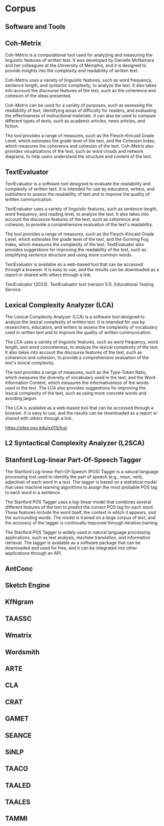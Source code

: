 # Corpus

## **Software and Tools**

## Coh-Metrix

Coh-Metrix is a computational tool used for analyzing and measuring the linguistic features of written text. It was developed by Danielle McNamara and her colleagues at the University of Memphis, and it is designed to provide insights into the complexity and readability of written text.

Coh-Metrix uses a variety of linguistic features, such as word frequency, sentence length, and syntactic complexity, to analyze the text. It also takes into account the discourse features of the text, such as the coherence and cohesion of the ideas presented.

Coh-Metrix can be used for a variety of purposes, such as assessing the readability of text, identifying areas of difficulty for readers, and evaluating the effectiveness of instructional materials. It can also be used to compare different types of texts, such as academic articles, news articles, and fiction.

The tool provides a range of measures, such as the Flesch-Kincaid Grade Level, which estimates the grade level of the text, and the Cohesion Index, which measures the coherence and cohesion of the text. Coh-Metrix also provides visualizations of the text, such as word clouds and network diagrams, to help users understand the structure and content of the text.

## TextEvaluator

TextEvaluator is a software tool designed to evaluate the readability and complexity of written text. It is intended for use by educators, writers, and publishers to assess the readability of text and to improve the quality of written communication.

TextEvaluator uses a variety of linguistic features, such as sentence length, word frequency, and reading level, to analyze the text. It also takes into account the discourse features of the text, such as coherence and cohesion, to provide a comprehensive evaluation of the text's readability.

The tool provides a range of measures, such as the Flesch-Kincaid Grade Level, which estimates the grade level of the text, and the Gunning Fog Index, which measures the complexity of the text. TextEvaluator also provides suggestions for improving the readability of the text, such as simplifying sentence structure and using more common words.

TextEvaluator is available as a web-based tool that can be accessed through a browser. It is easy to use, and the results can be downloaded as a report or shared with others through a link.

TextEvaluator (2023). TextEvaluator tool (version 5.1). Educational Testing Service.

## Lexical Complexity Analyzer (LCA)

The Lexical Complexity Analyzer (LCA) is a software tool designed to analyze the lexical complexity of written text. It is intended for use by researchers, educators, and writers to assess the complexity of vocabulary used in written text and to improve the quality of written communication.

The LCA uses a variety of linguistic features, such as word frequency, word length, and word concreteness, to analyze the lexical complexity of the text. It also takes into account the discourse features of the text, such as coherence and cohesion, to provide a comprehensive evaluation of the text's lexical complexity.

The tool provides a range of measures, such as the Type-Token Ratio, which measures the diversity of vocabulary used in the text, and the Word Information Content, which measures the informativeness of the words used in the text. The LCA also provides suggestions for improving the lexical complexity of the text, such as using more concrete words and avoiding jargon.

The LCA is available as a web-based tool that can be accessed through a browser. It is easy to use, and the results can be downloaded as a report or shared with others through a link.

https://sites.psu.edu/xxl13/lca/

## L2 Syntactical Complexity Analyzer (L2SCA)

## Stanford Log-linear Part-Of-Speech Tagger

The Stanford Log-linear Part-Of-Speech (POS) Tagger is a natural language processing tool used to identify the part of speech (e.g., noun, verb, adjective) of each word in a text. The tagger is based on a statistical model that uses machine learning algorithms to assign the most probable POS tag to each word in a sentence.

The Stanford POS Tagger uses a log-linear model that combines several different features of the text to predict the correct POS tag for each word. These features include the word itself, the context in which it appears, and the surrounding words. The model is trained on a large corpus of text, and the accuracy of the tagger is continually improved through iterative training.

The Stanford POS Tagger is widely used in natural language processing applications, such as text analysis, machine translation, and information retrieval. The tagger is available as a software package that can be downloaded and used for free, and it can be integrated into other applications through an API.

## AntConc

## Sketch Engine

## KfNgram

## TAASSC

## Wmatrix

## Wordsmith

## ARTE

## CLA

## CRAT

## GAMET

## SEANCE

## SiNLP

## TAACO

## TAALED

## TAALES

## TAMMI
